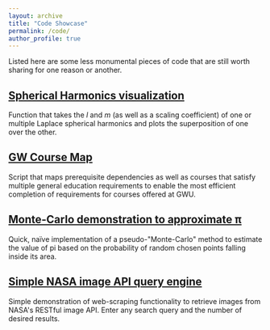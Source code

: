 ```yaml
---
layout: archive
title: "Code Showcase"
permalink: /code/
author_profile: true
---
```


Listed here are some less monumental pieces of code that are still worth sharing for one reason or another.

## [Spherical Harmonics visualization](https://gist.github.com/cgobat/a13bb5fa5b854de586e43d841350a34b)
Function that takes the _l_ and _m_ (as well as a scaling coefficient) of one or multiple Laplace spherical harmonics and plots the superposition of one over the other.

## [GW Course Map](https://github.com/cgobat/gw-course-map)
Script that maps prerequisite dependencies as well as courses that satisfy multiple general education requirements to enable the most efficient completion of requirements for courses offered at GWU.

## [Monte-Carlo demonstration to approximate π](https://gist.github.com/cgobat/6cf66e89463be64142dd7b7366d34730)
Quick, naïve implementation of a pseudo-"Monte-Carlo" method to estimate the value of pi based on the probability of random chosen points falling inside its area.

## [Simple NASA image API query engine](https://gist.github.com/cgobat/73b9deaba6ae0f60f0abaf4bc2304773)
Simple demonstration of web-scraping functionality to retrieve images from NASA's RESTful image API. Enter any search query and the number of desired results.
